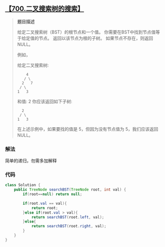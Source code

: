 ## [【700.二叉搜索树的搜索】](https://leetcode.com/problems/merge-two-binary-trees/)

> **题目描述**
>
> 给定二叉搜索树（BST）的根节点和一个值。 你需要在BST中找到节点值等于给定值的节点。 返回以该节点为根的子树。 如果节点不存在，则返回 NULL。
>
> 例如，
>
> 给定二叉搜索树:
>
>         4
>        / \
>       2   7
>      / \
>     1   3
>
> 和值: 2
> 你应该返回如下子树:
>
>       2     
>      / \   
>     1   3
> 在上述示例中，如果要找的值是 5，但因为没有节点值为 5，我们应该返回 NULL。
>



### 解法

简单的递归，勿需多加解释



### 代码

```java
class Solution {
    public TreeNode searchBST(TreeNode root, int val) {
        if(root==null) return null;
        
        if(root.val == val){
            return root;
        }else if(root.val > val){
            return searchBST(root.left, val);
        }else{
            return searchBST(root.right, val);
        }
    }
}
```


